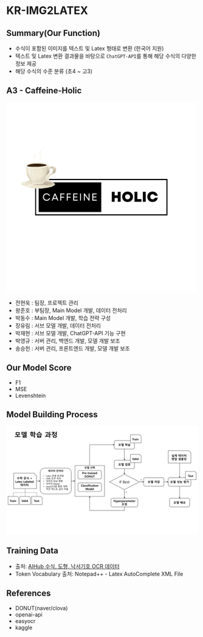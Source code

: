 # KR-IMG2LATEX

## Summary(Our Function)
- 수식이 포함된 이미지를 텍스트 및 Latex 형태로 변환 (한국어 지원)
- 텍스트 및 Latex 변환 결과물을 바탕으로 `ChatGPT-API`를 통해 해당 수식의 다양한 정보 제공
- 해당 수식의 수준 분류 (초4 ~ 고3)

## A3 - Caffeine-Holic
![Alt text](image.png)
- 전현욱 : 팀장, 프로젝트 관리
- 왕준호 : 부팀장, Main Model 개발, 데이터 전처리
- 박동수 : Main Model 개발, 학습 전략 구성
- 장유림 : 서브 모델 개발, 데이터 전처리
- 박재현 : 서브 모델 개발, ChatGPT-API 기능 구현
- 박영규 : 서버 관리, 백엔드 개발, 모델 개발 보조
- 송승헌 : 서버 관리, 프론트엔드 개발, 모델 개발 보조

## Our Model Score
- F1
- MSE
- Levenshtein

## Model Building Process
![Alt text](image-1.png)

## Training Data
- 출처: [AIHub 수식, 도형, 낙서기호 OCR 데이터](https://www.aihub.or.kr/aihubdata/data/view.do?currMenu=115&topMenu=100&dataSetSn=479)
- Token Vocabulary 출처: Notepad++ - Latex AutoComplete XML File

## References
- DONUT(naver/clova)
- openai-api
- easyocr
- kaggle
